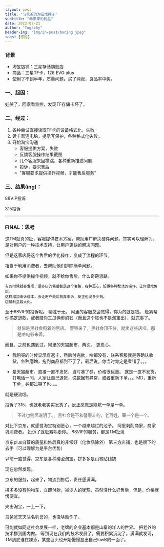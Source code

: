 ```yaml
---
layout: post
title: "马爸爸的淘宝烂摊子"
subtitle: "赤果果的利益"
date: 2022-02-21
author: "Togachy"
header-img: "img/in-post/boring.jpeg"
tags: [感悟]
---
```


### 背景

- 淘宝店铺：三星存储旗舰店
- 商品：三星TF卡，128 EVO plus
- 使用了不到半年，质量问题，买了两张，良品率中奖。


### 一、起因：

娃哭了，回家看监控，发现TF存储卡坏了。

### 二、经过：

1. 各种尝试直接读取TF卡的设备格式化，失败
2. 读卡器连电脑，提示写保护，各种格式化失败。
3. 开始淘宝沟通
    - 客服提供方案，失败
    - 反馈客服操作结果截图
    - 几个客服来回横跳，各种重新描述问题
    - 投诉，要求售后
    - "客服要求提供操作视频，才能售后服务"


### 三、结果(ing)：

88VIP投诉

315投诉



---

### FINAL：思考

这TM就真的扯，客服提供技术方案，帮助用户解决硬件问题，其实可以理解为，是对用户的一种技术支持，让用户更快的解决问题。

但是这家店将这个售后的优化操作，变成了流程的环节。

相当于利用消费者，去帮助他们排除简单问题。

如果你不提供操作视频，就不给你售后，什么奇葩思路。


```
有的时候就会发现，很多店的售后都是这个套路，各种恶心，设置各种繁琐的操作，让你很难售后。
这样增加申诉成本，会让用户最后放弃申诉，反正也没多少钱。
店铺利益最大化。
```

至于88VIP的投诉呢。
聊胜于无。
阿里的客服总会觉得，你为的就是钱。
赶紧帮你搞定退款，或者赔你三瓜俩枣的钱（而且这个钱也不是淘宝出），就完事了。

> 就像是黑社会照着的黑店。
警察来了，黑社会顶不住，就卖这些店呗。那是啥电影来着。

而且，之前也遇到过，阿里的天猫超市，两次。
更恶心。
* 我购买的时候显示有返卡，然后付完款，啥都没有，联系客服就是等确认收货，各种磨蹭，拖到商品都到不了了，最后说，你当时肯定是看错了。。。

* 是天猫超市，直接一直不发货，当时凑了券，价格很优惠。
就是一直不发货，打电话一问，人家让自己退货，说数据有异常，或者重新下单。。。MD，重新下单，券都过期了也。。。

就是硬流氓。

投诉了315，也就老老实实发货了，反正感觉是能坑一单是一单。

> 不过也侧面说明了。。黑社会是不和警察斗的，老百姓，宰一个是一个。


对比下京东，就感觉淘宝特别恶心，一个越来越烂的池子。
阿里剥削商家，商家坑消费者。
投诉了就赶紧哄走你。
88VIP的服务，都是TM扯淡

京东plus自营的质量和售后真的非常好（化妆品除外）
第三方店铺，也是很下的去手（可以理解为是平台优势）

以前一直觉得，京东是各种碰瓷淘宝，拼多多是山寨贴钱搞

现在忽然发现。

京东的服务，起来了，物流到售后，责任感满满。

拼多多没有购物车，立即付款，减少人的犹豫，虽然没什么好售后，但是，价格就愣便宜。


夹击淘宝，一上一下。

马爸爸天天沽名钓誉的，也没啥动作了。

可能就如同这社会发展一样，老牌的企业基本都是山寨的洋人的世界。
把老外的技术挪到国内做。
等到现在我们的技术发展了，需要积累沉淀了。满满就发现，TM到底谁在裸泳，某些巨头也开始慢慢显出自己lowB的一面了。






